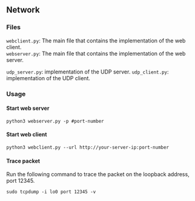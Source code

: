 
## Network

### Files

`webclient.py`: The main file that contains the implementation of the web client.  
`webserver.py`: The main file that contains the implementation of the web server.  

`udp_server.py`: implementation of the UDP server.
`udp_client.py`: implementation of the UDP client.

### Usage

#### Start web server
```
python3 webserver.py -p #port-number
```

#### Start web client
```
python3 webclient.py --url http://your-server-ip:port-number
```

#### Trace packet

Run the following command to trace the packet on the loopback address, port 12345.
```
sudo tcpdump -i lo0 port 12345 -v
```
